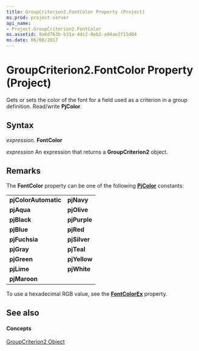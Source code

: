 ```yaml
---
title: GroupCriterion2.FontColor Property (Project)
ms.prod: project-server
api_name:
- Project.GroupCriterion2.FontColor
ms.assetid: 9a6d763b-b31a-4dc2-0eb2-a94ae2f15d04
ms.date: 06/08/2017
---
```



# GroupCriterion2.FontColor Property (Project)

Gets or sets the color of the font for a field used as a criterion in a group definition. Read/write  **PjColor**.


## Syntax

 _expression_. **FontColor**

 _expression_ An expression that returns a **GroupCriterion2** object.


## Remarks

The  **FontColor** property can be one of the following **[PjColor](Project.PjColor.md)** constants:


|||
|:-----|:-----|
|**pjColorAutomatic**|**pjNavy**|
|**pjAqua**|**pjOlive**|
|**pjBlack**|**pjPurple**|
|**pjBlue**|**pjRed**|
|**pjFuchsia**|**pjSilver**|
|**pjGray**|**pjTeal**|
|**pjGreen**|**pjYellow**|
|**pjLime**|**pjWhite**|
|**pjMaroon**||
To use a hexadecimal RGB value, see the  **[FontColorEx](Project.GroupCriterion2.FontColorEx.md)** property.


## See also


#### Concepts


[GroupCriterion2 Object](Project.GroupCriterion2.md)

